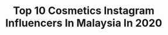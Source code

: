 ---
title: Top 10 Cosmetics Instagram Influencers In Malaysia In 2020
description: >-
  Find top cosmetics Instagram influencers in Malaysia in 2020. Most popular hashtags: #stayhome #skincare #sephoramy #love.
platform: Instagram
profiles:
  - username: "jessiekmy"
    fullname: >-
      Jessie k ◡̈
    location: "Malaysia"
    followers: 41942
    engagement: 291
    commentsToLikes: 0.022315
    avatar: "https://scontent-ams4-1.cdninstagram.com/v/t51.2885-19/s320x320/71144229_483337712390082_3007073545013428224_n.jpg?_nc_ht=scontent-ams4-1.cdninstagram.com&_nc_ohc=ZcxYGmdwm4kAX_ICIEV&oh=3841877b4b728204d75d26b1f4f5cb87&oe=5EB98910"
    verified: false
    hashtags: "#sonyalphamalaysia, #bouncecarnival, #collagendrink, #acnecare"
  - username: "yasmeennrazak"
    fullname: >-
      YASMEEN R. | Makeup & beauty 💄
    location: "Malaysia"
    followers: 50557
    engagement: 220
    commentsToLikes: 0.026615
    avatar: "https://scontent-ams4-1.cdninstagram.com/v/t51.2885-19/s320x320/82302445_511089572878594_5675152940625559552_n.jpg?_nc_ht=scontent-ams4-1.cdninstagram.com&_nc_ohc=Yx3etbuMStEAX85xLWH&oh=52bbd153d1dda05f2008c12b3f2103a4&oe=5EB704DB"
    verified: false
    hashtags: "#mymerciermoment, #thebalm, #malaysianbeautyyoutuber, #myrudecosmetics"
  - username: "nicoluvxxx"
    fullname: >-
      Nicole Teh • 🏝
    location: "Malaysia"
    followers: 13850
    engagement: 601
    commentsToLikes: 0.004471
    avatar: "https://scontent-lhr8-1.cdninstagram.com/v/t51.2885-19/s320x320/91502633_2601647153490373_4897672364361252864_n.jpg?_nc_ht=scontent-lhr8-1.cdninstagram.com&_nc_ohc=tFxMzgtbzfIAX_Qapb9&oh=869fa3609722bc82cef62e70a1a25a89&oe=5EB9F60D"
    verified: false
    hashtags: "#kl, #quarantineandchill, #dance, #deals"
  - username: "jozeyjane"
    fullname: >-
      🎶JozeyJane 🎤
    location: "Malaysia"
    followers: 6742
    engagement: 397
    commentsToLikes: 0.027289
    avatar: "https://scontent-lht6-1.cdninstagram.com/v/t51.2885-19/s320x320/83201743_510337992940484_7204533633011417088_n.jpg?_nc_ht=scontent-lht6-1.cdninstagram.com&_nc_ohc=TujEbPEbJ00AX-NP_QH&oh=6400990f2133b5e09a3db2de061ed1b5&oe=5EB4AA56"
    verified: false
    hashtags: "#spreadlove, #god, #yo, #female"
  - username: "gebrielpadan"
    fullname: >-
      GEBRIEL PADAN®
    location: "Malaysia"
    followers: 100700
    engagement: 144
    commentsToLikes: 0.006036
    avatar: "https://scontent-ams4-1.cdninstagram.com/v/t51.2885-19/s320x320/50315484_1311160875690326_1441883223494754304_n.jpg?_nc_ht=scontent-ams4-1.cdninstagram.com&_nc_ohc=pRvuic8BAwQAX921vHn&oh=0403a9671323fcd3148366d1f8e7fef0&oe=5EB324D6"
    verified: false
    hashtags: "#mac, #mixy, #nars, #independent"
  - username: "alishbaa.shahzad"
    fullname: >-
      Alishba Shahzad. 🇵🇰|🇹🇷
    location: "Malaysia"
    followers: 32138
    engagement: 659
    commentsToLikes: 0.096304
    avatar: "https://scontent-lhr8-1.cdninstagram.com/v/t51.2885-19/s320x320/90090155_250257659342310_5207639110436519936_n.jpg?_nc_ht=scontent-lhr8-1.cdninstagram.com&_nc_ohc=X2tXLTdDFTEAX-wmcLW&oh=e1614d7738e0091bd21dd4924eb16871&oe=5EBB9739"
    verified: false
    hashtags: "#blushremix, #zameenpolo2020, #zameennationalopen2020, #alishbashahzad"
  - username: "_misssasa"
    fullname: >-
      . S A I K A M A L .
    location: "Malaysia"
    followers: 444909
    engagement: 222
    commentsToLikes: 0.006104
    avatar: "https://scontent-ams4-1.cdninstagram.com/v/t51.2885-19/s320x320/87543805_666797864057383_1577841809114005504_n.jpg?_nc_ht=scontent-ams4-1.cdninstagram.com&_nc_ohc=bgZEJIPOJ_0AX-k4Um3&oh=c8ceb10b226669e75601f855fbddfad2&oe=5EA2B443"
    verified: false
    hashtags: "#bestkeblash, #tutorialhijabmasakini, #tutorialhijabers, #hijab"
  - username: "yuszulkifli"
    fullname: >-
      Yus Zulkifli 🇲🇾
    location: "Malaysia"
    followers: 19239
    engagement: 423
    commentsToLikes: 0.103134
    avatar: "https://scontent-amt2-1.cdninstagram.com/v/t51.2885-19/s320x320/90313829_201302204540850_7958400930053881856_n.jpg?_nc_ht=scontent-amt2-1.cdninstagram.com&_nc_ohc=QwJb-R4-HMwAX9UjdGg&oh=7eee5f4ad64518e46c5bc2dafba01ffc&oe=5EB1428F"
    verified: false
    hashtags: "#apsaraasiamalaysia, #mulanandcolourpop, #marvelrunmalaysia2019, #johanistiktok"
  - username: "skincareaddictmy"
    fullname: >-
      Faie
    location: "Malaysia"
    followers: 25135
    engagement: 335
    commentsToLikes: 0.141697
    avatar: "https://scontent-lhr8-1.cdninstagram.com/v/t51.2885-19/s320x320/45712054_2196718610539843_1235377721274531840_n.jpg?_nc_ht=scontent-lhr8-1.cdninstagram.com&_nc_ohc=_E4F0VFyOAYAX_xhrVR&oh=3f8d50cf8001ad3a4a0b192352875d08&oe=5EBCE1EA"
    verified: false
    hashtags: "#abbeatthealgorithm, #angellooka, #jomarch, #tiamglobal"
  - username: "nidahmed"
    fullname: >-
      Nida Ahmed
    location: "Malaysia"
    followers: 33482
    engagement: 262
    commentsToLikes: 0.231429
    avatar: "https://scontent-lhr8-1.cdninstagram.com/v/t51.2885-19/s320x320/93086005_225965962084904_7913591050923409408_n.jpg?_nc_ht=scontent-lhr8-1.cdninstagram.com&_nc_ohc=Be1J8tOLeQsAX-SVJFR&oh=6bd03d415bd19501934fe04b144c0508&oe=5EBCA75B"
    verified: false
    hashtags: "#rimmellondon, #canmake, #tiktoktutorial, #makeupartistmalaysia"
---